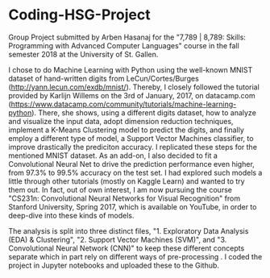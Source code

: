 # Coding-HSG-Project
Group Project submitted by Arben Hasanaj for the "7,789 | 8,789: Skills: Programming with Advanced Computer Languages" course in the fall semester 2018 at the University of St. Gallen.

I chose to do Machine Learning with Python using the well-known MNIST dataset of hand-written digits from LeCun/Cortes/Burges (http://yann.lecun.com/exdb/mnist/). Thereby, I closely followed the tutorial provided by Karlijn Willems on the 3rd of January, 2017, on datacamp.com (https://www.datacamp.com/community/tutorials/machine-learning-python). There, she shows, using a different digits dataset, how to analyze and visualize the input data, adopt dimension reduction techniques, implement a K-Means Clustering model to predict the digits, and finally employ a different type of model, a Support Vector Machines classifier, to improve drastically the prediciton accuracy. I replicated these steps for the mentioned MNIST dataset. As an add-on, I also decided to fit a Convolutional Neural Net to drive the prediction performance even higher, from 97.3% to 99.5% accuracy on the test set. I had explored such models a little through other tutorials (mostly on Kaggle Learn) and wanted to try them out. In fact, out of own interest, I am now pursuing the course "CS231n: Convolutional Neural Networks for Visual Recognition" from Stanford University, Spring 2017, which is available on YouTube, in order to deep-dive into these kinds of models.

The analysis is split into three distinct files, "1. Exploratory Data Analysis (EDA) & Clustering", "2. Support Vector Machines (SVM)", and "3. Convolutional Neural Network (CNN)" to keep these different concepts separate which in part rely on different ways of pre-processing . I coded the project in Jupyter notebooks and uploaded these to the Github.
